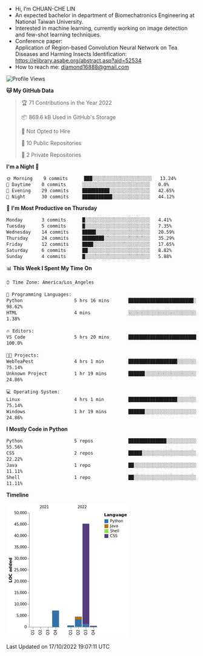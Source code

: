 - Hi, I’m CHUAN-CHE LIN
- An expected bachelor in department of Biomechatronics Engineering at National Taiwan University.
- Interested in machine learning, currently working on image detection and few-shot learning techniques.
- Conference paper:  
  Application of Region-based Convolution Neural Network on Tea Diseases and Harming Insects Identification: https://elibrary.asabe.org/abstract.asp?aid=52534
- How to reach me: diamond16888@gmail.com
<!--START_SECTION:waka-->
![Profile Views](http://img.shields.io/badge/Profile%20Views-0-blue)

**🐱 My GitHub Data** 

> 🏆 71 Contributions in the Year 2022
 > 
> 📦 869.6 kB Used in GitHub's Storage 
 > 
> 🚫 Not Opted to Hire
 > 
> 📜 10 Public Repositories 
 > 
> 🔑 2 Private Repositories  
 > 
**I'm a Night 🦉** 

```text
🌞 Morning    9 commits      ███░░░░░░░░░░░░░░░░░░░░░░   13.24% 
🌆 Daytime    0 commits      ░░░░░░░░░░░░░░░░░░░░░░░░░   0.0% 
🌃 Evening    29 commits     ██████████░░░░░░░░░░░░░░░   42.65% 
🌙 Night      30 commits     ███████████░░░░░░░░░░░░░░   44.12%

```
📅 **I'm Most Productive on Thursday** 

```text
Monday       3 commits      █░░░░░░░░░░░░░░░░░░░░░░░░   4.41% 
Tuesday      5 commits      █░░░░░░░░░░░░░░░░░░░░░░░░   7.35% 
Wednesday    14 commits     █████░░░░░░░░░░░░░░░░░░░░   20.59% 
Thursday     24 commits     ████████░░░░░░░░░░░░░░░░░   35.29% 
Friday       12 commits     ████░░░░░░░░░░░░░░░░░░░░░   17.65% 
Saturday     6 commits      ██░░░░░░░░░░░░░░░░░░░░░░░   8.82% 
Sunday       4 commits      █░░░░░░░░░░░░░░░░░░░░░░░░   5.88%

```


📊 **This Week I Spent My Time On** 

```text
⌚︎ Time Zone: America/Los_Angeles

💬 Programming Languages: 
Python                   5 hrs 16 mins       ████████████████████████░   98.62% 
HTML                     4 mins              ░░░░░░░░░░░░░░░░░░░░░░░░░   1.38%

🔥 Editors: 
VS Code                  5 hrs 20 mins       █████████████████████████   100.0%

🐱‍💻 Projects: 
WebTeaPest               4 hrs 1 min         ██████████████████░░░░░░░   75.14% 
Unknown Project          1 hr 19 mins        ██████░░░░░░░░░░░░░░░░░░░   24.86%

💻 Operating System: 
Linux                    4 hrs 1 min         ██████████████████░░░░░░░   75.14% 
Windows                  1 hr 19 mins        ██████░░░░░░░░░░░░░░░░░░░   24.86%

```

**I Mostly Code in Python** 

```text
Python                   5 repos             ██████████████░░░░░░░░░░░   55.56% 
CSS                      2 repos             █████░░░░░░░░░░░░░░░░░░░░   22.22% 
Java                     1 repo              ██░░░░░░░░░░░░░░░░░░░░░░░   11.11% 
Shell                    1 repo              ██░░░░░░░░░░░░░░░░░░░░░░░   11.11%

```


**Timeline**

![Chart not found](https://raw.githubusercontent.com/ChuanCheLin/ChuanCheLin/main/charts/bar_graph.png) 


 Last Updated on 17/10/2022 19:07:11 UTC
<!--END_SECTION:waka-->

<!--
**ChuanCheLin/ChuanCheLin** is a ✨ _special_ ✨ repository because its `README.md` (this file) appears on your GitHub profile.

Here are some ideas to get you started:

- 🔭 I’m currently working on ...
- 🌱 I’m currently learning ...
- 👯 I’m looking to collaborate on ...
- 🤔 I’m looking for help with ...
- 💬 Ask me about ...
- 📫 How to reach me: ...
- 😄 Pronouns: ...
- ⚡ Fun fact: ...
-->
